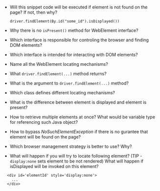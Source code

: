 * Will this snippet code will be executed if element is not found on the page? If not, then why?
    ```
    driver.findElement(By.id("some_id").isDisplayed())
    ```
* Why there is no `isPresent()` method for WebElement interface?
* Which interface is responsible for controling the browser and finding DOM elements?
* Which interface is intended for interacting with DOM elements?
* Name all the WebElement locating mechanisms?
* What `driver.findElement(...)` method returns?
* What is the argument to `driver.findElement(...)` method?
* Which class defines different locating mechanisms?
* What is the difference between element is displayed and element is present?
* How to retrieve multiple elements at once? What would be variable type for referencing such Java object?
* How to bypass _NoSuchElementException_ if there is no gurantee that element will be found on the page?
* Which browser management strategy is better to use? Why?

* What will happen if you will try to locate following element? (TIP - `display:none` sets element to be not rendered)
What will happen if isDisplayed will be invoked on this element?
```
  <div id='elementId' style='display:none'>
    ...
  </div>
```  